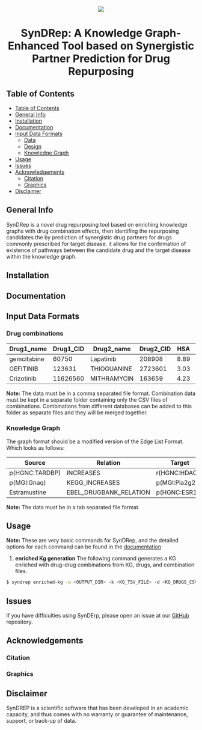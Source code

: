 



<p align="center">
  <img src="docs/source/logo.jpg">
</p>

<h1 align="center">
  SynDRep: A Knowledge Graph-Enhanced Tool based on Synergistic Partner Prediction for Drug Repurposing
  <!-- <br/>
  <a href='https://travis-ci.com/github/hybrid-kg'>
     <img src="https://travis-ci.com/hybrid-kg/clep.svg?branch=master" />
  </a>
  <a href='https://clep.readthedocs.io/en/latest/?badge=latest'>
    <img src='https://readthedocs.org/projects/clep/badge/?version=latest' alt='Documentation Status' />
  </a>
  <a href="https://zenodo.org/badge/latestdoi/209278408">
    <img src="https://zenodo.org/badge/209278408.svg" alt="DOI">
  </a>
  <a href="https://pypi.org/project/clep/">
    <img src="https://img.shields.io/pypi/v/clep" alt="CLEP on PyPI">
  </a>
  <img src="https://img.shields.io/pypi/pyversions/clep" alt="CLEP Python versions">
  <a href="https://github.com/hybrid-kg/clep/blob/master/LICENSE">
    <img src="https://img.shields.io/pypi/l/clep" alt="CLEP Software License">
  </a> -->
</h1>

## Table of Contents

- [Table of Contents](#table-of-contents)
- [General Info](#general-info)
- [Installation](#installation)
- [Documentation](#documentation)
- [Input Data Formats](#input-data-formats)
  - [Data](#data)
  - [Design](#design)
  - [Knowledge Graph](#knowledge-graph)
- [Usage](#usage)
- [Issues](#issues)
- [Acknowledgements](#acknowledgements)
  - [Citation](#citation)
  - [Graphics](#graphics)
- [Disclaimer](#disclaimer)

## General Info

SynDRep is  a novel drug repurposing tool based on enriching knowledge graphs with drug combination effects, then identifing the repurposing candidates the by prediction of synergistic drug partners for drugs commonly prescribed for target disease. it allows for the confirmation of existence of pathways  between the candidate drug and the target disease within the knowledge graph.

## Installation


<!-- The code can be installed from [PyPI](https://pypi.org/project/syndrep/) with:

```bash
$ pip install syndrep
```

The most recent code can be installed from the source on [GitHub](https://github.com/syndrep) with:

```bash
$ pip install git+https://github.com/syndrep.git
```

For developers, the repository can be cloned from [GitHub](https://github.com/syndrep) and installed in editable mode with:

```bash
$ git clone https://github.com/syndrep.git
$ cd syndrep
$ pip install -e .
``` -->

## Documentation

<!-- Read the [official docs](https://clep.readthedocs.io/en/latest/) for more information. -->

## Input Data Formats

### Drug combinations

| Drug1_name    | Drug1_CID | Drug2_name | Drug2_CID | HSA | Bliss | Loewe | ZIP | Source_DB | DB_ID
| --------- | -------- | -------- | -------- |  --------- | -------- | -------- | -------- | --------- | -------- | 
| gemcitabine | 60750 | Lapatinib | 208908 | 8.89 | 8.33 | 2.1 | 10.98 | DrugcombPortal | 48775 |
| GEFITINIB | 123631 | THIOGUANINE | 2723601 | 3.03 | -2.67 | 1.01 | -8.43 | DrugcombDB | 168014 |
|Crizotinib | 11626560 | MITHRAMYCIN | 163659 | 4.23 | 5.73 | 4.46 | -0.33 | DrugcombPortal | 355424 |

**Note:** The data must be in a comma separated file format. Combination data must be kept in a separate folder containing only the CSV files of combinations. Combinations from different databases can be added to this folder as separate files and they will be merged together.

### Knowledge Graph

The graph format should be a modified version of the Edge List Format. Which looks as follows:

| Source    | Relation    | Target    |
| --------- | ----------- | --------- |
| p(HGNC:TARDBP) | INCREASES | r(HGNC:HDAC6)
| p(MGI:Gnaq) | KEGG_INCREASES | p(MGI:Pla2g2c)
| Estramustine | EBEL_DRUGBANK_RELATION | p(HGNC:ESR1)
    
**Note:** The data must be in a tab separated file format.


## Usage

**Note:** These are very basic commands for SynDRep, and the detailed options for each command can be found in the [documentation](#documentation)

1. **enriched Kg generation**
The following command generates a KG enriched with drug-drug combinations from KG, drugs, and combination files.

```bash
$ syndrep enriched-kg -o <OUTPUT_DIR> -k <KG_TSV_FILE> -d <KG_DRUGS_CSV_FILE> -n <NAME_CID_DICTIONARY> -c <COMBINATIONS_FOLDER>
```
<!-- 
2. **Graph Generation**
The following command generates the patient-gene network based on the method chosen (Interaction_network).

```bash
$ clep embedding generate-network --data <SCORED_DATA_FILE> --method interaction_network --ret_summary --out <OUTPUT_DIR>
```

3. **Knowledge Graph Embedding**

The following command generates the embedding of the network passed to it.

```bash
$ clep embedding kge --data <NETWORK_FILE> --design <DESIGN_FILE> --model_config <MODEL_CONFIG.json> --train_size 0.8 --validation_size 0.1 --out <OUTPUT_DIR>
```

4. **Classification**

The following command carries out classification on the given data file for a chosen model (Elastic Net) with 100 hyper-parameter optimization trials.

```bash
$ clep classify --data <EMBEDDING_FILE> --model elastic_net --num-trials 100 --out <OUTPUT_DIR>
``` -->

## Issues

If you have difficulties using SynDErp, please open an issue at our [GitHub](https://github.com/syndrep) repository.

## Acknowledgements

### Citation

<!-- If you have found CLEP useful in your work, please consider citing:

[**CLEP: A Hybrid Data- and Knowledge- Driven Framework for Generating Patient Representations**](https://doi.org/10.1093/bioinformatics/btab340
).<br />
Bharadhwaj, V. S., Ali, M., Birkenbihl, C., Mubeen, S., Lehmann, J., Hofmann-Apitius, M., Hoyt, C. T., & Domingo-Fernandez, D. (2020).<br />
*Bioinformatics*, btab340.  -->

### Graphics

<!-- The CLEP logo and framework graphic was designed by Carina Steinborn. -->

## Disclaimer

SynDREP is a scientific software that has been developed in an academic capacity, and thus comes with no warranty or guarantee of maintenance, support, or back-up of data.
